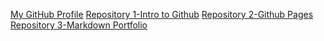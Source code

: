 [My GitHub Profile](https://github.com/urahm-20)
[Repository 1-Intro to Github](https://github.com/urahm-20/github-slideshow)
[Repository 2-Github Pages](https://github.com/urahm-20/github-pages-with-jekyll)
[Repository 3-Markdown Portfolio](https://github.com/urahm-20/markdown-portfolio)
